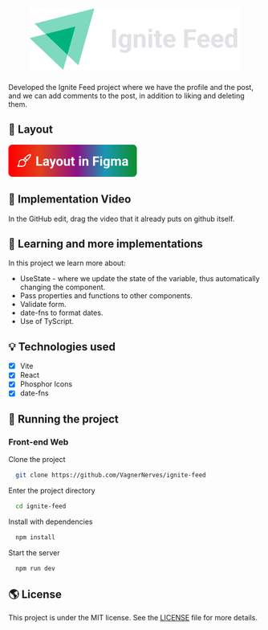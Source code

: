 <h1 align="center">
  <img alt="Ignite Feed" title="Ignite Feed" src="./src/assets/logoname-ignitefeed.svg" />
</h1>

Developed the Ignite Feed project where we have the profile and the post, and we can add comments to the post, in addition to liking and deleting them.

## 🎨 Layout

[![Layout in Figma](https://github.com/VagnerNerves/default-readme/blob/main/assets/layout-in-figma.svg)](<https://www.figma.com/file/Te4Zzg5rHODoj1Sf3u85DE/Ignite-Feed-(Community)?node-id=0%3A1>)

## 🎥 Implementation Video

In the GitHub edit, drag the video that it already puts on github itself.

## 👏 Learning and more implementations

In this project we learn more about:

- UseState - where we update the state of the variable, thus automatically changing the component.
- Pass properties and functions to other components.
- Validate form.
- date-fns to format dates.
- Use of TyScript.

## 💡 Technologies used

- [x] Vite
- [x] React
- [x] Phosphor Icons
- [x] date-fns

## 🚀 Running the project

<!-- ### Back-end

Clone the project

```bash
  git clone https://link-para-o-projeto
```

Enter the project directory

```bash
  cd my-project
```

Install with dependencies

```bash
  npm install
```

Start the server

```bash
  npm run start
```
-->

### Front-end Web

Clone the project

```bash
  git clone https://github.com/VagnerNerves/ignite-feed
```

Enter the project directory

```bash
  cd ignite-feed
```

Install with dependencies

```bash
  npm install
```

Start the server

```bash
  npm run dev
```

<!--## 📝 Routes

[![Run in Postman](https://run.pstmn.io/button.svg)](https://app.getpostman.com/run-collection/link)
-->

## 🌎 License

This project is under the MIT license. See the [LICENSE](https://choosealicense.com/licenses/mit/) file for more details.
